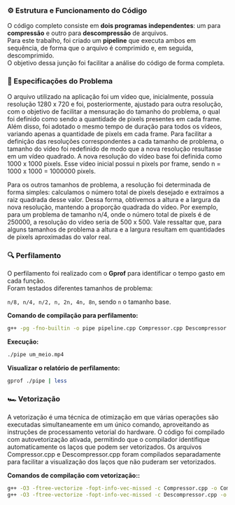 ### ⚙️ Estrutura e Funcionamento do Código

O código completo consiste em **dois programas independentes**: um para **compressão** e outro para **descompressão** de arquivos.  
Para este trabalho, foi criado um **pipeline** que executa ambos em sequência, de forma que o arquivo é comprimido e, em seguida, descomprimido.  
O objetivo dessa junção foi facilitar a análise do código de forma completa.

### 📏 Especificações do Problema

O arquivo utilizado na aplicação foi um vídeo que, inicialmente, possuía resolução 1280 x 720 e foi, posteriormente, ajustado para outra resolução, com o objetivo de facilitar a mensuração do tamanho do problema, o qual foi definido como sendo a quantidade de pixels presentes em cada frame. Além disso, foi adotado o mesmo tempo de duração para todos os vídeos, variando apenas a quantidade de pixels em cada frame. Para facilitar a definição das resoluções correspondentes a cada tamanho de problema, o tamanho do vídeo foi redefinido de modo que a nova resolução resultasse em um vídeo quadrado. A nova resolução do vídeo base foi definida como 1000 x 1000 pixels. Esse vídeo inicial possui n pixels por frame, sendo n = 1000 x 1000 = 1000000 pixels.

Para os outros tamanhos de problema, a resolução foi determinada de forma simples: calculamos o número total de pixels desejado e extraímos a raiz quadrada desse valor. Dessa forma, obtivemos a altura e a largura da nova resolução, mantendo a proporção quadrada do vídeo. Por exemplo, para um problema de tamanho n/4, onde o número total de pixels é de 250000, a resolução do vídeo seria de 500 x 500. Vale ressaltar que, para alguns tamanhos de problema a altura e a largura resultam em quantidades de pixels aproximadas do valor real.


### 🔍 Perfilamento

O perfilamento foi realizado com o **Gprof** para identificar o tempo gasto em cada função.  
Foram testados diferentes tamanhos de problema:

`n/8, n/4, n/2, n, 2n, 4n, 8n`, sendo `n` o tamanho base.

**Comando de compilação para perfilamento:**
```bash
g++ -pg -fno-builtin -o pipe pipeline.cpp Compressor.cpp Descompressor.cpp
```
**Execução:**
```bash
./pipe um_meio.mp4
```
**Visualizar o relatório de perfilamento:**
```bash
gprof ./pipe | less
```
### 🏎️ Vetorização

A vetorização é uma técnica de otimização em que várias operações são executadas simultaneamente em um único comando, aproveitando as instruções de processamento vetorial do hardware.
O código foi compilado com autovetorização ativada, permitindo que o compilador identifique automaticamente os laços que podem ser vetorizados.
Os arquivos Compressor.cpp e Descompressor.cpp foram compilados separadamente para facilitar a visualização dos laços que não puderam ser vetorizados.

**Comandos de compilação com vetorização::**
```bash
g++ -O3 -ftree-vectorize -fopt-info-vec-missed -c Compressor.cpp -o Compressor.o
g++ -O3 -ftree-vectorize -fopt-info-vec-missed -c Descompressor.cpp -o Descompressor.o
